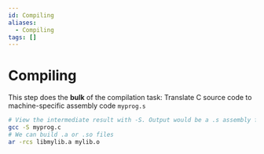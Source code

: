 ```yaml
---
id: Compiling
aliases:
  - Compiling
tags: []
---
```


# Compiling

This step does the **bulk** of the compilation task: Translate C source code to machine-specific assembly code `myprog.s`

```bash
# View the intermediate result with -S. Output would be a .s assembly file with the same name
gcc -S myprog.c
# We can build .a or .so files
ar -rcs libmylib.a mylib.o
```

